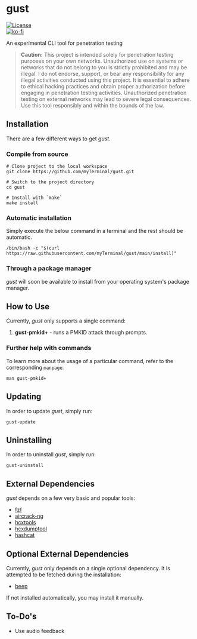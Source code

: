 # gust

[![License](https://img.shields.io/github/license/myTerminal/gust.svg)](https://opensource.org/licenses/MIT)  
[![ko-fi](https://ko-fi.com/img/githubbutton_sm.svg)](https://ko-fi.com/Y8Y5E5GL7)

An experimental CLI tool for penetration testing

> **Caution:** This project is intended solely for penetration testing purposes on your own networks. Unauthorized use on systems or networks that do not belong to you is strictly prohibited and may be illegal. I do not endorse, support, or bear any responsibility for any illegal activities conducted using this project. It is essential to adhere to ethical hacking practices and obtain proper authorization before engaging in penetration testing activities. Unauthorized penetration testing on external networks may lead to severe legal consequences. Use this tool responsibly and within the bounds of the law.

## Installation

There are a few different ways to get *gust*.

### Compile from source

    # Clone project to the local workspace
    git clone https://github.com/myTerminal/gust.git

    # Switch to the project directory
    cd gust

    # Install with `make`
    make install

### Automatic installation

Simply execute the below command in a terminal and the rest should be automatic.

    /bin/bash -c "$(curl https://raw.githubusercontent.com/myTerminal/gust/main/install)"

### Through a package manager

*gust* will soon be available to install from your operating system's package manager.

## How to Use

Currently, *gust* only supports a single command:

1. **gust-pmkid+** - runs a PMKID attack through prompts.

### Further help with commands

To learn more about the usage of a particular command, refer to the corresponding `manpage`:

    man gust-pmkid+

## Updating

In order to update *gust*, simply run:

    gust-update

## Uninstalling

In order to uninstall *gust*, simply run:

    gust-uninstall

## External Dependencies

*gust* depends on a few very basic and popular tools:

 - [fzf](https://github.com/junegunn/fzf)
 - [aircrack-ng](https://www.aircrack-ng.org)
 - [hcxtools](https://github.com/ZerBea/hcxtools)
 - [hcxdumptool](https://github.com/ZerBea/hcxdumptool)
 - [hashcat](https://hashcat.net/hashcat)

## Optional External Dependencies

Currently, *gust* only depends on a single optional dependency. It is attempted to be fetched during the installation:

 - [beep](https://pkgs.org/search/?q=beep)

If not installed automatically, you may install it manually.

## To-Do's

- Use audio feedback
